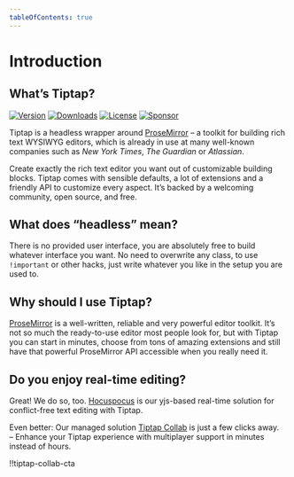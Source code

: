 ```yaml
---
tableOfContents: true
---
```


# Introduction

## What’s Tiptap?
[![Version](https://img.shields.io/npm/v/@sseui/core.svg?label=version)](https://www.npmjs.com/package/@sseui/core)
[![Downloads](https://img.shields.io/npm/dm/@sseui/core.svg)](https://npmcharts.com/compare/@sseui/core?minimal=true)
[![License](https://img.shields.io/npm/l/@sseui/core.svg)](https://www.npmjs.com/package/@sseui/core)
[![Sponsor](https://img.shields.io/static/v1?label=Sponsor&message=%E2%9D%A4&logo=GitHub)](https://github.com/sponsors/ueberdosis)

Tiptap is a headless wrapper around [ProseMirror](https://ProseMirror.net) – a toolkit for building rich text WYSIWYG editors, which is already in use at many well-known companies such as *New York Times*, *The Guardian* or *Atlassian*.

Create exactly the rich text editor you want out of customizable building blocks. Tiptap comes with sensible defaults, a lot of extensions and a friendly API to customize every aspect. It’s backed by a welcoming community, open source, and free.

## What does “headless” mean?
There is no provided user interface, you are absolutely free to build whatever interface you want. No need to overwrite any class, to use `!important` or other hacks, just write whatever you like in the setup you are used to.

## Why should I use Tiptap?
[ProseMirror](https://ProseMirror.net) is a well-written, reliable and very powerful editor toolkit. It’s not so much the ready-to-use editor most people look for, but with Tiptap you can start in minutes, choose from tons of amazing extensions and still have that powerful ProseMirror API accessible when you really need it.

## Do you enjoy real-time editing?

Great! We do so, too. [Hocuspocus](https://sseworld.github.io/blog-editor/docs/hocuspocus/introduction) is our yjs-based real-time solution for conflict-free text editing with Tiptap.

Even better: Our managed solution [Tiptap Collab](https://sseworld.github.io/blog-editor/collab) is just a few clicks away.<br />
– Enhance your Tiptap experience with multiplayer support in minutes instead of hours.

!!tiptap-collab-cta
